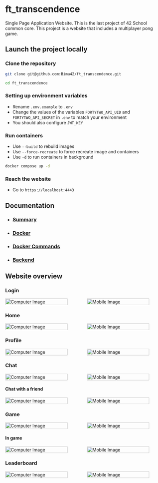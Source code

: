 # ft_transcendence
Single Page Application Website. This is the last project of 42 School common core. 
This project is a website that includes a multiplayer pong game.

## Launch the project locally
### Clone the repository
```bash
git clone git@github.com:Bima42/ft_transcendence.git

cd ft_transcendence
```

### Setting up environment variables
- Rename `.env.example` to `.env`
- Change the values of the variables `FORTYTWO_API_UID` and `FORTYTWO_API_SECRET` in `.env` to match your environment
- You should also configure `JWT_KEY` 

### Run containers
- Use `--build` to rebuild images
- Use `--force-recreate` to force recreate image and containers
- Use `-d` to run containers in background

```bash
docker compose up -d
```

### Reach the website
- Go to `https://localhost:4443`

## Documentation
- ### [Summary](docs/Summary.md)
- ### [Docker](docs/docker/0-what-is-docker.md)
- ### [Docker Commands](docs/docker/3-docker-usefull-commands.md)
- ### [Backend](docs/backend/0-what-is-nestjs.md)

## Website overview
### Login

<div style="display: flex; align-items: center; gap: 20px">
  <div style="flex: 1;">
    <img src="docs/images/login_page.png" alt="Computer Image" style="width: 100%; max-width: 200px;">
  </div>
  <div style="flex: 1;">
    <img src="docs/images/login_page_mobile.png" alt="Mobile Image" style="width: 100%; max-width: 200px;">
  </div>
</div>

### Home
<div style="display: flex; align-items: center; gap: 20px">
  <div style="flex: 1;">
    <img src="docs/images/home_page.png" alt="Computer Image" style="width: 100%; max-width: 200px;">
  </div>
  <div style="flex: 1;">
    <img src="docs/images/home_page_mobile.png" alt="Mobile Image" style="width: 100%; max-width: 200px;">
  </div>
</div>

### Profile
<div style="display: flex; align-items: center; gap: 20px">
  <div style="flex: 1;">
    <img src="docs/images/profile_page.png" alt="Computer Image" style="width: 100%; max-width: 200px;">
  </div>
  <div style="flex: 1;">
    <img src="docs/images/profile_page_mobile.png" alt="Mobile Image" style="width: 100%; max-width: 200px;">
  </div>
</div>

### Chat
<div style="display: flex; align-items: center; gap: 20px">
  <div style="flex: 1;">
    <img src="docs/images/chat_page.png" alt="Computer Image" style="width: 100%; max-width: 200px;">
  </div>
  <div style="flex: 1;">
    <img src="docs/images/chat_page_mobile.png" alt="Mobile Image" style="width: 100%; max-width: 200px;">
  </div>
</div>

#### Chat with a friend
<div style="display: flex; align-items: center; gap: 20px">
  <div style="flex: 1;">
    <img src="docs/images/chat_with_a_friend.png" alt="Computer Image" style="width: 100%; max-width: 200px;">
  </div>
  <div style="flex: 1;">
    <img src="docs/images/chat_with_a_friend_mobile.png" alt="Mobile Image" style="width: 100%; max-width: 200px;">
  </div>
</div>

### Game
<div style="display: flex; align-items: center; gap: 20px">
  <div style="flex: 1;">
    <img src="docs/images/game_page.png" alt="Computer Image" style="width: 100%; max-width: 200px;">
  </div>
  <div style="flex: 1;">
    <img src="docs/images/game_page_mobile.png" alt="Mobile Image" style="width: 100%; max-width: 200px;">
  </div>
</div>

#### In game
<div style="display: flex; align-items: center; gap: 20px">
  <div style="flex: 1;">
    <img src="docs/images/in_game_page.png" alt="Computer Image" style="width: 100%; max-width: 200px;">
  </div>
  <div style="flex: 1;">
    <img src="docs/images/in_game_page_mobile.png" alt="Mobile Image" style="width: 100%; max-width: 200px;">
  </div>
</div>

### Leaderboard
<div style="display: flex; align-items: center; gap: 20px">
  <div style="flex: 1;">
    <img src="docs/images/leaderboard_page.png" alt="Computer Image" style="width: 100%; max-width: 200px;">
  </div>
  <div style="flex: 1;">
    <img src="docs/images/leaderboard_page_mobile.png" alt="Mobile Image" style="width: 100%; max-width: 200px;">
  </div>
</div>
